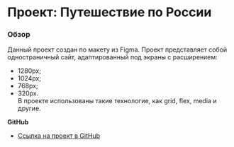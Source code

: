 # Проект: Путешествие по России

### Обзор
Данный проект создан по макету из Figma. Проект представляет собой одностраничный сайт, адаптированный под экраны с расширением:  
* 1280px;
* 1024px;
* 768px;
* 320px.  
В проекте использованы такие технологие, как grid, flex, media и другие.

**GitHub**

* [Ссылка на проект в GitHub](https://smolinat.github.io/russian-travel/)